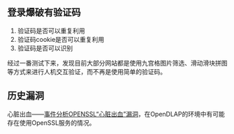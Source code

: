 ## 登录爆破有验证码

1. 验证码是否可以重复利用
2. 验证码cookie是否可以重复利用
3. 验证码是否可以识别

经过一番测试下来，发现目前大部分网站都是使用九宫格图片筛选、滑动滑块拼图等方式来进行人机交互验证，而不再是使用简单的验证码。

## 历史漏洞

心脏出血——[事件分析OPENSSL“心脏出血”漏洞](http://blog.nsfocus.net/openssl-bleed/)，在OpenDLAP的环境中有可能存在使用OpenSSL服务的情况。

